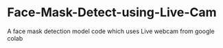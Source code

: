 # Face-Mask-Detect-using-Live-Cam
A face mask detection model code which uses Live webcam from google colab
